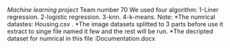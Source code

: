 *Machine learning project*
Team number 70
We used four algorithm:
    1-Liner regression.
    2-logistic regression.
    3-knn.
    4-k-means.
Note:
*The numrical datastes: Housing.csv .
*The image datasets splitted to 3 parts before use it extract to singe file named it few and the rest will be run.
*The decripted dataset for numrical in this file :Documentation.docx
